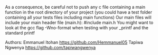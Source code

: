 As a consequence, be careful not to push any c file containing a main function in the root directory of your project (you could have a test folder containing all your tests files including main functions) Our main files will include your main header file (main.h): #include main.h You might want to look at the gcc flag -Wno-format when testing with your _printf and the standard printf

Authors: Emmanuel Itohan https://github.com/Hemmanuel05 Tapiwa Ngwenya https://github.com/tapiwangwenya
